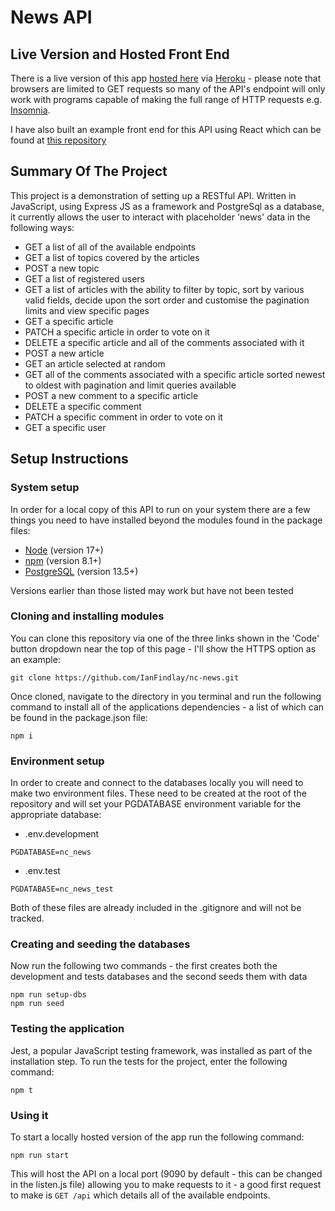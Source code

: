 # News API

## Live Version and Hosted Front End

There is a live version of this app [hosted here](https://ncnewsian.herokuapp.com/api) via [Heroku](https://heroku.com) - please note that browsers are limited to GET requests so many of the API's endpoint will only work with programs capable of making the full range of HTTP requests e.g. [Insomnia](https://insomnia.rest/download).

I have also built an example front end for this API using React which can be found at [this repository](https://github.com/IanFindlay/nc-newsian)

## Summary Of The Project

This project is a demonstration of setting up a RESTful API. Written in JavaScript, using Express JS as a framework and PostgreSql as a database, it currently allows the user to interact with placeholder 'news' data in the following ways:

- GET a list of all of the available endpoints
- GET a list of topics covered by the articles
- POST a new topic
- GET a list of registered users
- GET a list of articles with the ability to filter by topic, sort by various valid fields, decide upon the sort order and customise the pagination limits and view specific pages
- GET a specific article
- PATCH a specific article in order to vote on it
- DELETE a specific article and all of the comments associated with it
- POST a new article
- GET an article selected at random
- GET all of the comments associated with a specific article sorted newest to oldest with pagination and limit queries available
- POST a new comment to a specific article
- DELETE a specific comment
- PATCH a specific comment in order to vote on it
- GET a specific user

## Setup Instructions

### System setup

In order for a local copy of this API to run on your system there are a few things you need to have installed beyond the modules found in the package files:

- [Node](https://nodejs.org/en/) (version 17+)
- [npm](https://www.npmjs.com/) (version 8.1+)
- [PostgreSQL](https://www.postgresql.org/) (version 13.5+)

Versions earlier than those listed may work but have not been tested

### Cloning and installing modules

You can clone this repository via one of the three links shown in the 'Code' button dropdown near the top of this page - I'll show the HTTPS option as an example:

```
git clone https://github.com/IanFindlay/nc-news.git
```

Once cloned, navigate to the directory in you terminal and run the following command to install all of the applications dependencies - a list of which can be found in the package.json file:

```
npm i
```

### Environment setup

In order to create and connect to the databases locally you will need to make two environment files. These need to be created at the root of the repository and will set your PGDATABASE environment variable for the appropriate database:

- .env.development

```
PGDATABASE=nc_news
```

- .env.test

```
PGDATABASE=nc_news_test
```

Both of these files are already included in the .gitignore and will not be tracked.

### Creating and seeding the databases

Now run the following two commands - the first creates both the development and tests databases and the second seeds them with data

```
npm run setup-dbs
npm run seed
```

### Testing the application

Jest, a popular JavaScript testing framework, was installed as part of the installation step. To run the tests for the project, enter the following command:

```
npm t
```

### Using it

To start a locally hosted version of the app run the following command:

```
npm run start
```

This will host the API on a local port (9090 by default - this can be changed in the listen.js file) allowing you to make requests to it - a good first request to make is `GET /api` which details all of the available endpoints.
